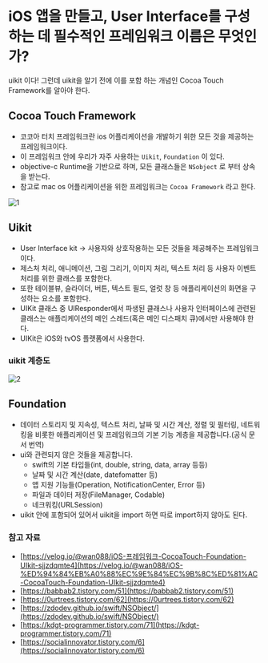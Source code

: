 # iOS 앱을 만들고, User Interface를 구성하는 데 필수적인 프레임워크 이름은 무엇인가?

uikit 이다! 그런데 uikit을 알기 전에 이를 포함 하는 개념인 Cocoa Touch Framework를 알아야 한다.

## Cocoa Touch Framework

- 코코아 터치 프레임워크란 ios 어플리케이션을 개발하기 위한 모든 것을 제공하는 프레임워크이다.
- 이 프레임워크 안에 우리가 자주 사용하는 `Uikit`, `Foundation` 이 있다.
- objective-c Runtime을 기반으로 하며, 모든 클래스들은 `NSobject` 로 부터 상속을 받는다.
- 참고로 mac os 어플리케이션을 위한 프레임워크는 `Cocoa Framework` 라고 한다.

![1](https://user-images.githubusercontent.com/35272802/124354762-87db8a00-dc48-11eb-816e-700d28467dcd.png)


## Uikit

- User Interface kit → 사용자와 상호작용하는 모든 것들을 제공해주는 프레임워크이다.
- 제스처 처리, 애니메이션, 그림 그리기, 이미지 처리, 텍스트 처리 등 사용자 이벤트 처리를 위한 클래스를 포함한다.
- 또한 테이블뷰, 슬라이더, 버튼, 텍스트 필드, 얼럿 창 등 애플리케이션의 화면을 구성하는 요소를 포함한다.
- UIKit 클래스 중 UIResponder에서 파생된 클래스나 사용자 인터페이스에 관련된 클래스는 애플리케이션의 메인 스레드(혹은 메인 디스패치 큐)에서만 사용해야 한다.
- UIKit은 iOS와 tvOS 플랫폼에서 사용한다.

### uikit 계층도

![2](https://user-images.githubusercontent.com/35272802/124354764-8b6f1100-dc48-11eb-9755-a7342734d27e.png)

## Foundation

- 데이터 스토리지 및 지속성, 텍스트 처리, 날짜 및 시간 계산, 정렬 및 필터링, 네트워킹을 비롯한 애플리케이션 및 프레임워크의 기본 기능 계층을 제공합니다.(공식 문서 번역)
- ui와 관련되지 않은 것들을 제공합니다.
    - swift의 기본 타입들(int, double, string, data, array 등등)
    - 날짜 및 시간 계산(date, datefomatter 등)
    - 앱 지원 기능들(Operation, NotificationCenter, Error 등)
    - 파일과 데이터 저장(FileManager, Codable)
    - 네크워킹(URLSession)
- uikit 안에 포함되어 있어서 uikit을 import 하면 따로 import하지 않아도 된다.

### 참고 자료

- [https://velog.io/@wan088/iOS-프레임워크-CocoaTouch-Foundation-UIkit-sjjzdqmte4](https://velog.io/@wan088/iOS-%ED%94%84%EB%A0%88%EC%9E%84%EC%9B%8C%ED%81%AC-CocoaTouch-Foundation-UIkit-sjjzdqmte4)
- [https://babbab2.tistory.com/51](https://babbab2.tistory.com/51)
- [https://0urtrees.tistory.com/62](https://0urtrees.tistory.com/62)
- [https://zdodev.github.io/swift/NSObject/](https://zdodev.github.io/swift/NSObject/)
- [https://kdgt-programmer.tistory.com/71](https://kdgt-programmer.tistory.com/71)
- [https://socialinnovator.tistory.com/6](https://socialinnovator.tistory.com/6)
